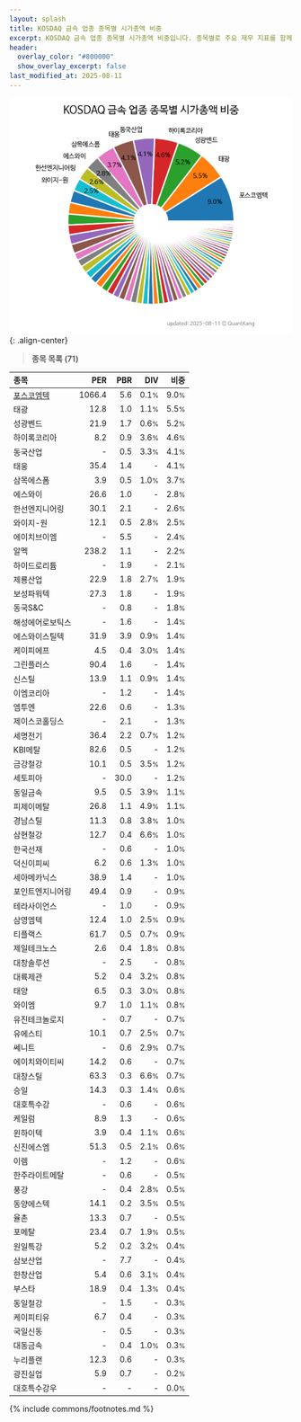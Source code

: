 ```yaml
---
layout: splash
title: KOSDAQ 금속 업종 종목별 시가총액 비중
excerpt: KOSDAQ 금속 업종 종목별 시가총액 비중입니다. 종목별로 주요 재무 지표를 함께 표시합니다.
header:
  overlay_color: "#800000"
  show_overlay_excerpt: false
last_modified_at: 2025-08-11
---
```



![KOSDAQ 금속 업종 종목별 시가총액 비중](/stats/sector/images/kosdaq_업종_금속_종목.png){: .align-center}


> **종목 목록 (71)**<a id="list"></a>

| **종목** | **PER** | **PBR** | **DIV** | **비중** |
| :------- | ------: | ------: | ------: | -------: |
| [포스코엠텍](/009520/) | 1066.4 | 5.6 | 0.1<small>%</small> | 9.0<small>%</small> |
| 태광 | 12.8 | 1.0 | 1.1<small>%</small> | 5.5<small>%</small> |
| 성광벤드 | 21.9 | 1.7 | 0.6<small>%</small> | 5.2<small>%</small> |
| 하이록코리아 | 8.2 | 0.9 | 3.6<small>%</small> | 4.6<small>%</small> |
| 동국산업 | - | 0.5 | 3.3<small>%</small> | 4.1<small>%</small> |
| 태웅 | 35.4 | 1.4 | - | 4.1<small>%</small> |
| 삼목에스폼 | 3.9 | 0.5 | 1.0<small>%</small> | 3.7<small>%</small> |
| 에스와이 | 26.6 | 1.0 | - | 2.8<small>%</small> |
| 한선엔지니어링 | 30.1 | 2.1 | - | 2.6<small>%</small> |
| 와이지-원 | 12.1 | 0.5 | 2.8<small>%</small> | 2.5<small>%</small> |
| 에이치브이엠 | - | 5.5 | - | 2.4<small>%</small> |
| 알멕 | 238.2 | 1.1 | - | 2.2<small>%</small> |
| 하이드로리튬 | - | 1.9 | - | 2.1<small>%</small> |
| 제룡산업 | 22.9 | 1.8 | 2.7<small>%</small> | 1.9<small>%</small> |
| 보성파워텍 | 27.3 | 1.8 | - | 1.9<small>%</small> |
| 동국S&C | - | 0.8 | - | 1.8<small>%</small> |
| 해성에어로보틱스 | - | 1.6 | - | 1.4<small>%</small> |
| 에스와이스틸텍 | 31.9 | 3.9 | 0.9<small>%</small> | 1.4<small>%</small> |
| 케이피에프 | 4.5 | 0.4 | 3.0<small>%</small> | 1.4<small>%</small> |
| 그린플러스 | 90.4 | 1.6 | - | 1.4<small>%</small> |
| 신스틸 | 13.9 | 1.1 | 0.9<small>%</small> | 1.4<small>%</small> |
| 이엠코리아 | - | 1.2 | - | 1.4<small>%</small> |
| 엠투엔 | 22.6 | 0.6 | - | 1.3<small>%</small> |
| 제이스코홀딩스 | - | 2.1 | - | 1.3<small>%</small> |
| 세명전기 | 36.4 | 2.2 | 0.7<small>%</small> | 1.2<small>%</small> |
| KBI메탈 | 82.6 | 0.5 | - | 1.2<small>%</small> |
| 금강철강 | 10.1 | 0.5 | 3.5<small>%</small> | 1.2<small>%</small> |
| 세토피아 | - | 30.0 | - | 1.2<small>%</small> |
| 동일금속 | 9.5 | 0.5 | 3.9<small>%</small> | 1.1<small>%</small> |
| 피제이메탈 | 26.8 | 1.1 | 4.9<small>%</small> | 1.1<small>%</small> |
| 경남스틸 | 11.3 | 0.8 | 3.8<small>%</small> | 1.0<small>%</small> |
| 삼현철강 | 12.7 | 0.4 | 6.6<small>%</small> | 1.0<small>%</small> |
| 한국선재 | - | 0.6 | - | 1.0<small>%</small> |
| 덕신이피씨 | 6.2 | 0.6 | 1.3<small>%</small> | 1.0<small>%</small> |
| 세아메카닉스 | 38.9 | 1.4 | - | 1.0<small>%</small> |
| 포인트엔지니어링 | 49.4 | 0.9 | - | 0.9<small>%</small> |
| 테라사이언스 | - | 1.0 | - | 0.9<small>%</small> |
| 삼영엠텍 | 12.4 | 1.0 | 2.5<small>%</small> | 0.9<small>%</small> |
| 티플랙스 | 61.7 | 0.5 | 0.7<small>%</small> | 0.9<small>%</small> |
| 제일테크노스 | 2.6 | 0.4 | 1.8<small>%</small> | 0.8<small>%</small> |
| 대창솔루션 | - | 2.5 | - | 0.8<small>%</small> |
| 대륙제관 | 5.2 | 0.4 | 3.2<small>%</small> | 0.8<small>%</small> |
| 태양 | 6.5 | 0.3 | 3.0<small>%</small> | 0.8<small>%</small> |
| 와이엠 | 9.7 | 1.0 | 1.1<small>%</small> | 0.8<small>%</small> |
| 유진테크놀로지 | - | 0.7 | - | 0.7<small>%</small> |
| 유에스티 | 10.1 | 0.7 | 2.5<small>%</small> | 0.7<small>%</small> |
| 쎄니트 | - | 0.6 | 2.9<small>%</small> | 0.7<small>%</small> |
| 에이치와이티씨 | 14.2 | 0.6 | - | 0.7<small>%</small> |
| 대창스틸 | 63.3 | 0.3 | 6.6<small>%</small> | 0.7<small>%</small> |
| 승일 | 14.3 | 0.3 | 1.4<small>%</small> | 0.6<small>%</small> |
| 대호특수강 | - | 0.6 | - | 0.6<small>%</small> |
| 케일럼 | 8.9 | 1.3 | - | 0.6<small>%</small> |
| 윈하이텍 | 3.9 | 0.4 | 1.1<small>%</small> | 0.6<small>%</small> |
| 신진에스엠 | 51.3 | 0.5 | 2.1<small>%</small> | 0.6<small>%</small> |
| 이렘 | - | 1.2 | - | 0.6<small>%</small> |
| 한주라이트메탈 | - | 0.6 | - | 0.5<small>%</small> |
| 풍강 | - | 0.4 | 2.8<small>%</small> | 0.5<small>%</small> |
| 동양에스텍 | 14.1 | 0.2 | 3.5<small>%</small> | 0.5<small>%</small> |
| 율촌 | 13.3 | 0.7 | - | 0.5<small>%</small> |
| 포메탈 | 23.4 | 0.7 | 1.9<small>%</small> | 0.5<small>%</small> |
| 원일특강 | 5.2 | 0.2 | 3.2<small>%</small> | 0.4<small>%</small> |
| 삼보산업 | - | 7.7 | - | 0.4<small>%</small> |
| 한창산업 | 5.4 | 0.6 | 3.1<small>%</small> | 0.4<small>%</small> |
| 부스타 | 18.9 | 0.4 | 1.3<small>%</small> | 0.4<small>%</small> |
| 동일철강 | - | 1.5 | - | 0.3<small>%</small> |
| 케이피티유 | 6.7 | 0.4 | - | 0.3<small>%</small> |
| 국일신동 | - | 0.5 | - | 0.3<small>%</small> |
| 대동금속 | - | 0.4 | 1.0<small>%</small> | 0.3<small>%</small> |
| 누리플랜 | 12.3 | 0.6 | - | 0.3<small>%</small> |
| 광진실업 | 5.9 | 0.7 | - | 0.2<small>%</small> |
| 대호특수강우 | - | - | - | 0.0<small>%</small> |

{% include commons/footnotes.md %}